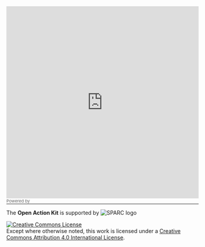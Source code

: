 <div class="interact_responsive_padding" style="padding:100% 0 0 0;position:relative;margin-bottom:5px;"><div class="interact_responsive_wrapper" style="height:100%;left:0;position:absolute;top:0;width:100%;"><iframe id="interactApp59765e7c3097610011862801" width="100%" height="100%" style="border:none;max-width:100%;margin:0;" allowTransparency="true" frameborder="0" src="https://quiz.tryinteract.com/#/59765e7c3097610011862801?method=iframe&mobile=1"></iframe><div class="interact_footer" style="display:block;font-size:11px;color:#666;">Powered by <a href="https://www.tryinteract.com/?utm_source=Powered%20By%20Link" target="_blank"><img src="https://quiz.tryinteract.com/img/logo.svg" width="67" height="16" style="vertical-align:middle;"></a></div></div></div>

--------------------

The **Open Action Kit** is supported by  ![SPARC logo](https://github.com/sparcopen/Open-Action-Kit/blob/master/docs/_images/tiny_sparc.png?raw=true)

<a rel="license" href="http://creativecommons.org/licenses/by/4.0/"><img alt="Creative Commons License" style="border-width:0" src="https://i.creativecommons.org/l/by/4.0/80x15.png" /></a><br />Except where otherwise noted, this work is licensed under a <a rel="license" href="http://creativecommons.org/licenses/by/4.0/">Creative Commons Attribution 4.0 International License</a>.

